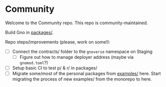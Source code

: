 # Community

Welcome to the Community repo. This repo is community-maintained.

Build Gno in [packages/](./packages).

Repo steps/improvements (please, work on some!):
- [ ] Connect the contracts/ folder to the `gnoverse` namespace on Staging
  - [ ] Figure out how to manage deployer address (maybe via `gnomod.toml`?)
- [ ] Setup basic CI to test p/ & r/ in packages/
- [ ] Migrate some/most of the personal packages from [examples/](https://github.com/gnolang/gno/tree/master/examples) here.
Start migrating the process of new examples/ from the monorepo to here.